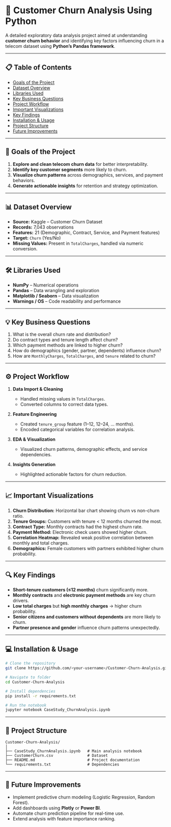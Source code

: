 # 🧠 Customer Churn Analysis Using Python

A detailed exploratory data analysis project aimed at understanding **customer churn behavior** and identifying key factors influencing churn in a telecom dataset using **Python’s Pandas framework**.

---

## 📋 Table of Contents
- [Goals of the Project](#goals-of-the-project)
- [Dataset Overview](#dataset-overview)
- [Libraries Used](#libraries-used)
- [Key Business Questions](#key-business-questions)
- [Project Workflow](#project-workflow)
- [Important Visualizations](#important-visualizations)
- [Key Findings](#key-findings)
- [Installation & Usage](#installation--usage)
- [Project Structure](#project-structure)
- [Future Improvements](#future-improvements)

---

## 🎯 Goals of the Project

1. **Explore and clean telecom churn data** for better interpretability.  
2. **Identify key customer segments** more likely to churn.  
3. **Visualize churn patterns** across demographics, services, and payment behaviors.  
4. **Generate actionable insights** for retention and strategy optimization.

---

## 📊 Dataset Overview

- **Source:** Kaggle – Customer Churn Dataset  
- **Records:** 7,043 observations  
- **Features:** 21 (Demographic, Contract, Service, and Payment features)  
- **Target:** `Churn` (Yes/No)  
- **Missing Values:** Present in `TotalCharges`, handled via numeric conversion.  

---

## 🛠️ Libraries Used

- **NumPy** – Numerical operations  
- **Pandas** – Data wrangling and exploration  
- **Matplotlib / Seaborn** – Data visualization  
- **Warnings / OS** – Code readability and performance  

---

## 💡 Key Business Questions

1. What is the overall churn rate and distribution?  
2. Do contract types and tenure length affect churn?  
3. Which payment methods are linked to higher churn?  
4. How do demographics (gender, partner, dependents) influence churn?  
5. How are `MonthlyCharges`, `TotalCharges`, and `tenure` related to churn?

---

## ⚙️ Project Workflow

1. **Data Import & Cleaning**
   - Handled missing values in `TotalCharges`.  
   - Converted columns to correct data types.  

2. **Feature Engineering**
   - Created `tenure_group` feature (1–12, 12–24, … months).  
   - Encoded categorical variables for correlation analysis.  

3. **EDA & Visualization**
   - Visualized churn patterns, demographic effects, and service dependencies.  

4. **Insights Generation**
   - Highlighted actionable factors for churn reduction.

---

## 📈 Important Visualizations

1. **Churn Distribution:** Horizontal bar chart showing churn vs non-churn ratio.  
2. **Tenure Groups:** Customers with tenure < 12 months churned the most.  
3. **Contract Type:** Monthly contracts had the highest churn rate.  
4. **Payment Method:** Electronic check users showed higher churn.  
5. **Correlation Heatmap:** Revealed weak positive correlation between monthly and total charges.  
6. **Demographics:** Female customers with partners exhibited higher churn probability.

---

## 🔍 Key Findings

- **Short-tenure customers (≤12 months)** churn significantly more.  
- **Monthly contracts** and **electronic payment methods** are key churn drivers.  
- **Low total charges** but **high monthly charges** → higher churn probability.  
- **Senior citizens and customers without dependents** are more likely to churn.  
- **Partner presence and gender** influence churn patterns unexpectedly.

---

## 💻 Installation & Usage

```bash
# Clone the repository
git clone https://github.com/<your-username>/Customer-Churn-Analysis.git

# Navigate to folder
cd Customer-Churn-Analysis

# Install dependencies
pip install -r requirements.txt

# Run the notebook
jupyter notebook CaseStudy_ChurnAnalysis.ipynb
```

---

## 📁 Project Structure

```
Customer-Churn-Analysis/
│
├── CaseStudy_ChurnAnalysis.ipynb   # Main analysis notebook
├── CustomerChurn.csv               # Dataset
├── README.md                       # Project documentation
└── requirements.txt                # Dependencies
```

---

## 🚀 Future Improvements

- Implement predictive churn modeling (Logistic Regression, Random Forest).  
- Add dashboards using **Plotly** or **Power BI**.  
- Automate churn prediction pipeline for real-time use.  
- Extend analysis with feature importance ranking.
